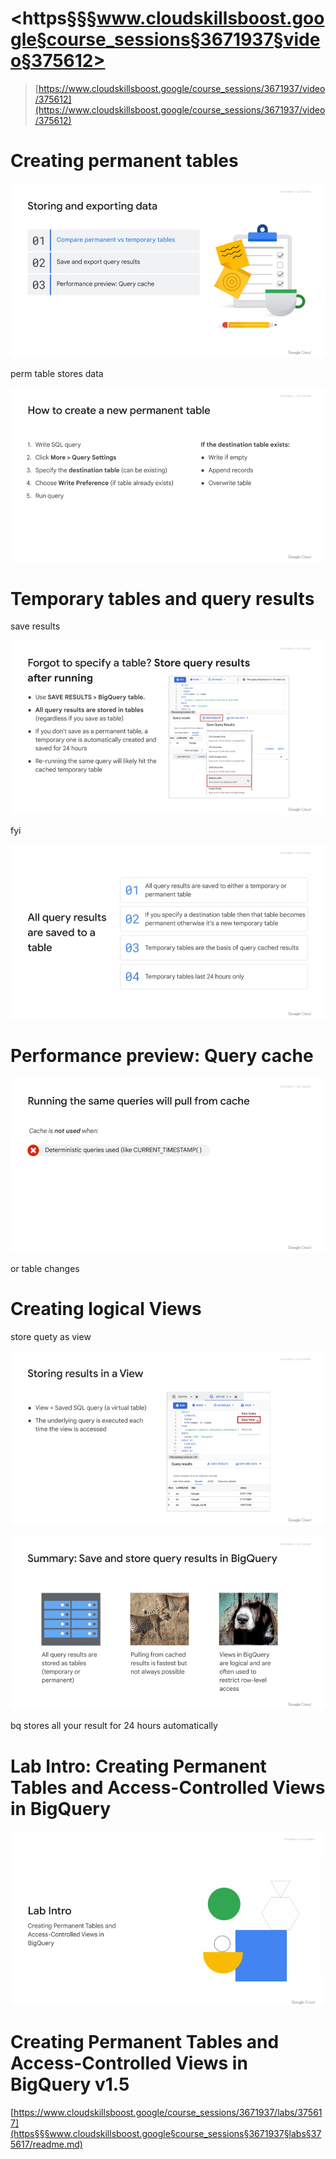 # <https§§§www.cloudskillsboost.google§course_sessions§3671937§video§375612>

> [https://www.cloudskillsboost.google/course_sessions/3671937/video/375612](https://www.cloudskillsboost.google/course_sessions/3671937/video/375612)


# Creating permanent tables

 ![1687537320744.png](./1687537320744.png)

perm table stores data

 ![1687537332966.png](./1687537332966.png)



# Temporary tables and query results

save results

 ![1687537361813.png](./1687537361813.png)

fyi

 ![1687537374035.png](./1687537374035.png)


# Performance preview: Query cache

 ![1687537439731.png](./1687537439731.png)

or table changes



# Creating logical Views

store quety as view

 ![1687537470166.png](./1687537470166.png)

 ![1687537478568.png](./1687537478568.png)

bq stores all your result for 24 hours automatically


# Lab Intro: Creating Permanent Tables and Access-Controlled Views in BigQuery

![1687537512691.png](./1687537512691.png)


# Creating Permanent Tables and Access-Controlled Views in BigQuery v1.5


[https://www.cloudskillsboost.google/course_sessions/3671937/labs/375617](https§§§www.cloudskillsboost.google§course_sessions§3671937§labs§375617/readme.md)
